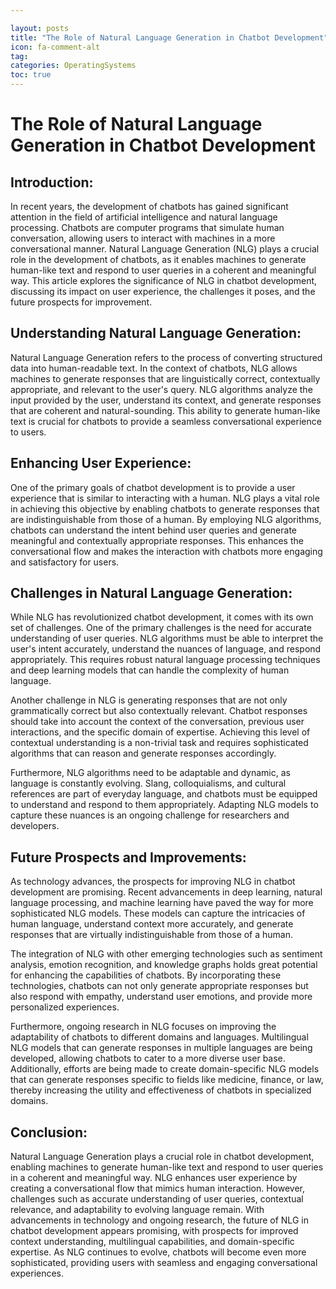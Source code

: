 ```yaml
---

layout: posts
title: "The Role of Natural Language Generation in Chatbot Development"
icon: fa-comment-alt
tag:      
categories: OperatingSystems
toc: true
---
```




# The Role of Natural Language Generation in Chatbot Development

## Introduction:
In recent years, the development of chatbots has gained significant attention in the field of artificial intelligence and natural language processing. Chatbots are computer programs that simulate human conversation, allowing users to interact with machines in a more conversational manner. Natural Language Generation (NLG) plays a crucial role in the development of chatbots, as it enables machines to generate human-like text and respond to user queries in a coherent and meaningful way. This article explores the significance of NLG in chatbot development, discussing its impact on user experience, the challenges it poses, and the future prospects for improvement.

## Understanding Natural Language Generation:
Natural Language Generation refers to the process of converting structured data into human-readable text. In the context of chatbots, NLG allows machines to generate responses that are linguistically correct, contextually appropriate, and relevant to the user's query. NLG algorithms analyze the input provided by the user, understand its context, and generate responses that are coherent and natural-sounding. This ability to generate human-like text is crucial for chatbots to provide a seamless conversational experience to users.

## Enhancing User Experience:
One of the primary goals of chatbot development is to provide a user experience that is similar to interacting with a human. NLG plays a vital role in achieving this objective by enabling chatbots to generate responses that are indistinguishable from those of a human. By employing NLG algorithms, chatbots can understand the intent behind user queries and generate meaningful and contextually appropriate responses. This enhances the conversational flow and makes the interaction with chatbots more engaging and satisfactory for users.

## Challenges in Natural Language Generation:
While NLG has revolutionized chatbot development, it comes with its own set of challenges. One of the primary challenges is the need for accurate understanding of user queries. NLG algorithms must be able to interpret the user's intent accurately, understand the nuances of language, and respond appropriately. This requires robust natural language processing techniques and deep learning models that can handle the complexity of human language.

Another challenge in NLG is generating responses that are not only grammatically correct but also contextually relevant. Chatbot responses should take into account the context of the conversation, previous user interactions, and the specific domain of expertise. Achieving this level of contextual understanding is a non-trivial task and requires sophisticated algorithms that can reason and generate responses accordingly.

Furthermore, NLG algorithms need to be adaptable and dynamic, as language is constantly evolving. Slang, colloquialisms, and cultural references are part of everyday language, and chatbots must be equipped to understand and respond to them appropriately. Adapting NLG models to capture these nuances is an ongoing challenge for researchers and developers.

## Future Prospects and Improvements:
As technology advances, the prospects for improving NLG in chatbot development are promising. Recent advancements in deep learning, natural language processing, and machine learning have paved the way for more sophisticated NLG models. These models can capture the intricacies of human language, understand context more accurately, and generate responses that are virtually indistinguishable from those of a human.

The integration of NLG with other emerging technologies such as sentiment analysis, emotion recognition, and knowledge graphs holds great potential for enhancing the capabilities of chatbots. By incorporating these technologies, chatbots can not only generate appropriate responses but also respond with empathy, understand user emotions, and provide more personalized experiences.

Furthermore, ongoing research in NLG focuses on improving the adaptability of chatbots to different domains and languages. Multilingual NLG models that can generate responses in multiple languages are being developed, allowing chatbots to cater to a more diverse user base. Additionally, efforts are being made to create domain-specific NLG models that can generate responses specific to fields like medicine, finance, or law, thereby increasing the utility and effectiveness of chatbots in specialized domains.

## Conclusion:
Natural Language Generation plays a crucial role in chatbot development, enabling machines to generate human-like text and respond to user queries in a coherent and meaningful way. NLG enhances user experience by creating a conversational flow that mimics human interaction. However, challenges such as accurate understanding of user queries, contextual relevance, and adaptability to evolving language remain. With advancements in technology and ongoing research, the future of NLG in chatbot development appears promising, with prospects for improved context understanding, multilingual capabilities, and domain-specific expertise. As NLG continues to evolve, chatbots will become even more sophisticated, providing users with seamless and engaging conversational experiences.